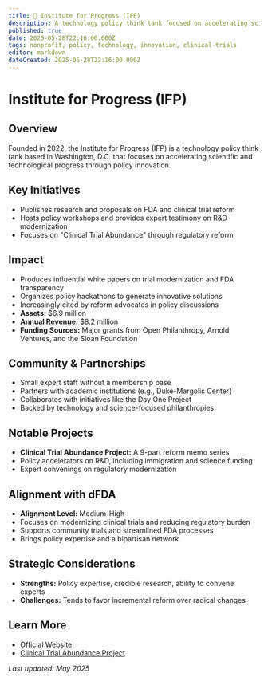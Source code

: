 ```yaml
---
title: 🚀 Institute for Progress (IFP)
description: A technology policy think tank focused on accelerating scientific and technological progress
published: true
date: 2025-05-28T22:16:00.000Z
tags: nonprofit, policy, technology, innovation, clinical-trials
editor: markdown
dateCreated: 2025-05-28T22:16:00.000Z
---
```


# Institute for Progress (IFP)

## Overview

Founded in 2022, the Institute for Progress (IFP) is a technology policy think tank based in Washington, D.C. that focuses on accelerating scientific and technological progress through policy innovation.

## Key Initiatives

- Publishes research and proposals on FDA and clinical trial reform
- Hosts policy workshops and provides expert testimony on R&D modernization
- Focuses on "Clinical Trial Abundance" through regulatory reform

## Impact

- Produces influential white papers on trial modernization and FDA transparency
- Organizes policy hackathons to generate innovative solutions
- Increasingly cited by reform advocates in policy discussions
- **Assets:** $6.9 million
- **Annual Revenue:** $8.2 million
- **Funding Sources:** Major grants from Open Philanthropy, Arnold Ventures, and the Sloan Foundation

## Community & Partnerships

- Small expert staff without a membership base
- Partners with academic institutions (e.g., Duke-Margolis Center)
- Collaborates with initiatives like the Day One Project
- Backed by technology and science-focused philanthropies

## Notable Projects

- **Clinical Trial Abundance Project:** A 9-part reform memo series
- Policy accelerators on R&D, including immigration and science funding
- Expert convenings on regulatory modernization

## Alignment with dFDA

- **Alignment Level:** Medium-High
- Focuses on modernizing clinical trials and reducing regulatory burden
- Supports community trials and streamlined FDA processes
- Brings policy expertise and a bipartisan network

## Strategic Considerations

- **Strengths:** Policy expertise, credible research, ability to convene experts
- **Challenges:** Tends to favor incremental reform over radical changes

## Learn More

- [Official Website](https://progress.institute/)
- [Clinical Trial Abundance Project](https://progress.institute/clinical-trial-abundance/)

*Last updated: May 2025*
